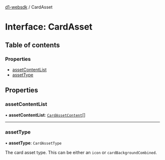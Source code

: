 [d1-websdk](../README.md) / CardAsset

# Interface: CardAsset

## Table of contents

### Properties

- [assetContentList](CardAsset.md#assetcontentlist)
- [assetType](CardAsset.md#assettype)

## Properties

### assetContentList

• **assetContentList**: [`CardAssetContent`](CardAssetContent.md)[]

---

### assetType

• **assetType**: `CardAssetType`

The card asset type. This can be either an `icon` or `cardBackgroundCombined`.
